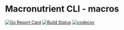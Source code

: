 # Macronutrient CLI - macros

[![Go Report Card](https://goreportcard.com/badge/github.com/reblex/macros)](https://goreportcard.com/report/github.com/reblex/macros)
[![Build Status](https://travis-ci.org/reblex/macros.svg?branch=master)](https://travis-ci.org/reblex/macros)
[![codecov](https://codecov.io/gh/reblex/macros/graph/badge.svg)](https://codecov.io/gh/reblex/macros)
